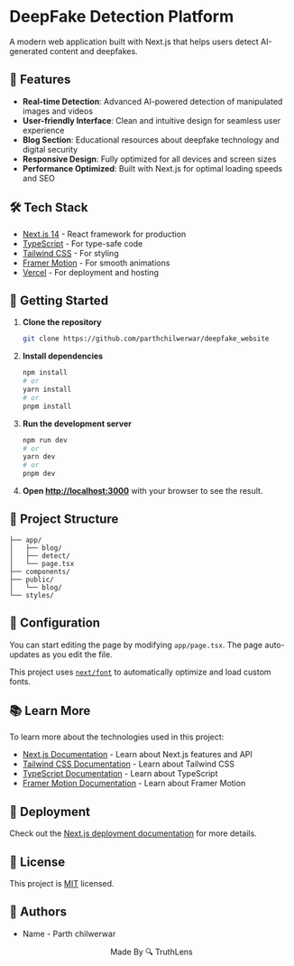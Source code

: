 # DeepFake Detection Platform

A modern web application built with Next.js that helps users detect AI-generated content and deepfakes.

## 🚀 Features

- **Real-time Detection**: Advanced AI-powered detection of manipulated images and videos
- **User-friendly Interface**: Clean and intuitive design for seamless user experience
- **Blog Section**: Educational resources about deepfake technology and digital security
- **Responsive Design**: Fully optimized for all devices and screen sizes
- **Performance Optimized**: Built with Next.js for optimal loading speeds and SEO

## 🛠️ Tech Stack

- [Next.js 14](https://nextjs.org/) - React framework for production
- [TypeScript](https://www.typescriptlang.org/) - For type-safe code
- [Tailwind CSS](https://tailwindcss.com/) - For styling
- [Framer Motion](https://www.framer.com/motion/) - For smooth animations
- [Vercel](https://vercel.com/) - For deployment and hosting

## 🚦 Getting Started

1. **Clone the repository**
   ```bash
   git clone https://github.com/parthchilwerwar/deepfake_website
   ```

2. **Install dependencies**
   ```bash
   npm install
   # or
   yarn install
   # or
   pnpm install
   ```

3. **Run the development server**
   ```bash
   npm run dev
   # or
   yarn dev
   # or
   pnpm dev
   ```

4. **Open [http://localhost:3000](http://localhost:3000)** with your browser to see the result.

## 📁 Project Structure

```
├── app/
│   ├── blog/
│   ├── detect/
│   └── page.tsx
├── components/
├── public/
│   └── blog/
└── styles/
```

## 🔧 Configuration

You can start editing the page by modifying `app/page.tsx`. The page auto-updates as you edit the file.

This project uses [`next/font`](https://nextjs.org/docs/app/building-your-application/optimizing/fonts) to automatically optimize and load custom fonts.

## 📚 Learn More

To learn more about the technologies used in this project:

- [Next.js Documentation](https://nextjs.org/docs) - Learn about Next.js features and API
- [Tailwind CSS Documentation](https://tailwindcss.com/docs) - Learn about Tailwind CSS
- [TypeScript Documentation](https://www.typescriptlang.org/docs/) - Learn about TypeScript
- [Framer Motion Documentation](https://www.framer.com/motion/) - Learn about Framer Motion

## 🚀 Deployment



Check out the [Next.js deployment documentation](https://nextjs.org/docs/deployment) for more details.

## 📝 License

This project is [MIT](LICENSE) licensed.

## 👥 Authors

- Name - Parth chilwerwar


<p align="center">Made By 🔍 TruthLens</p>
